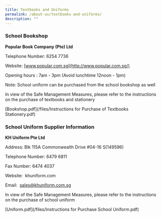 ```yaml
---
title: Textbooks and Uniforms
permalink: /about-us/textbooks-and-uniforms/
description: ""
---
```



### School Bookshop

**Popular Book Company (Pte) Ltd**

Telephone Number: 6254 7736  

Website: [www.popular.com.sg](http://www.popular.com.sg/)

Opening hours : 7am - 3pm (Avoid lunchtime 12noon - 1pm)

Note: School uniform can be purchased from the school bookshop as well

  

In view of the Safe Management Measures, please refer to the instructions on the purchase of textbooks and stationery

[Bookshop.pdf](/files/Instructions for Purchase of Textbooks Stationery.pdf)   

  

  

  

### School Uniform Supplier Information
  

**KH Uniform Pte Ltd**

Address: Blk 115A Commonwealth Drive #04-16 S(149596) 

Telephone Number: 6479 6811 

Fax Number: 6474 4037

Website:  khuniform.com

Email:  sales@khuniform.com.sg

  

In view of the Safe Management Measures, please refer to the instructions on the purchase of school uniform  

[Uniform.pdf](/files/Instructions for Purchase School Uniform.pdf)